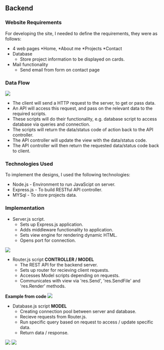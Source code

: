 ## Backend

### Website Requirements

For developing the site, I needed to define the requirements, they were as follows:

* 4 web pages
	*Home, 
	*About me 
	*Projects 
	*Contact
* Database
	* Store project information to be displayed on cards.
* Mail functionality
	* Send email from form on contact page

### Data Flow

![](images/mvc-diagram)

* The client will send a HTTP request to the server, to get or pass data.
* An API will access this request, and pass on the relevant data to the required scripts.
* These scripts will do their functionality, e.g. database script to access database via queries and connection.
* The scripts will return the data/status code of action back to the API controller.
* The API controller will update the view with the data/status code.
* The API controller will then return the requested data/status code back to client.

### Technologies Used

To implement the designs, I used the following technologies:

* Node.js - Environment to run JavaScipt on server.
* Express.js - To build RESTful API controller.
* MYSql - To store projects data.

### Implementation

* Server.js script.
	* Sets up Express.js application.
	* Adds middleware functionality to application.
	* Sets view engine for rendering dynamic HTML.
	* Opens port for connection.

![](images/server)

* Router.js script **CONTROLLER / MODEL**
	* The REST API for the backend server.
	* Sets up router for recieving client requests.
	* Accesses Model scripts depending on requests.
	* Communicates with view via 'res.Send', 'res.SendFile' and 'res.Render' methods.


**Example from code**
![](images/router)

* Database.js script **MODEL**
	* Creating connection pool between server and database.
	* Recieve requests from Router.js.
	* Run specific query based on request to access / update specific data.
	* Return data / response.

![](images/connection)
![](images/database)
